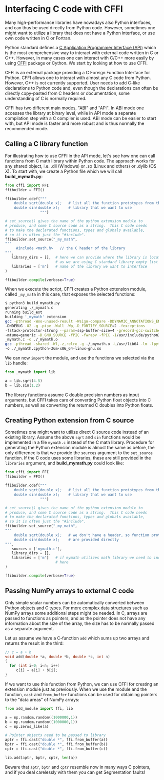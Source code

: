 <!-- Title: Interfacing C code with CFFI -->

<!-- Short description:

In this article we discuss how external code written in C can be utilized
from Python code with the help of the CFFI package.

-->

# Interfacing C code with CFFI

Many high-performance libraries have nowadays also Python interfaces, and
can thus be used directly from Python code. However, sometimes one might want
to utilize a library that does not have a Python interface, or use own code
written in C or Fortran.

Python standard defines a
[C Application Programmer Interface (API)](https://docs.python.org/3/c-api/)
which is the most comprehensive way to interact with external code written in
C or C++. However, in many cases one can interact with C/C++ more easily by
using [CFFI](https://cffi.readthedocs.io) package or Cython. We start by
looking at how to use CFFI.

CFFI is an external package providing a C Foreign Function Interface for
Python. CFFI allows one to interact with almost any C code from Python.
However, C++ is not currently supported. User needs to add C-like declarations
to Python code and, even though the declarations can often be directly
copy-pasted from C headers or documentation, some understanding of C is
normally required.

CFFI has two different main modes, "ABI" and "API". In ABI mode one accesses
the library at binary level, while in API mode a separate compilation step
with a C compiler is used. ABI mode can be easier to start with, but API mode
is faster and more robust and is thus normally the recommended mode.


## Calling a C library function

For illustrating how to use CFFI in the API mode, let's see how one can call
functions from C math library within Python code. The approach works for any
shared object, i.e. .dll (Windows) or .so (Linux and others) or .dylib
(OS X). To start with, we create a Python file which we will call
**build_mymath.py**:

~~~python
from cffi import FFI
ffibuilder = FFI()

ffibuilder.cdef("""
    double sqrt(double x);   # list all the function prototypes from the
    double sin(double x);    # library that we want to use
                """)

# set_source() gives the name of the python extension module to
# produce, and some C source code as a string.  This C code needs
# to make the declarated functions, types and globals available,
# so it is often just the "#include".
ffibuilder.set_source("_my_math",
"""
     #include <math.h>   // the C header of the library
""",
   library_dirs = [],  # here we can provide where the library is located,
                       # as we are using C standard library empty list is enough
   libraries = ['m']   # name of the library we want to interface
)

ffibuilder.compile(verbose=True)
~~~

When we execute the script, CFFI creates a Python extension module, called
`_my_math` in this case, that exposes the selected functions:

~~~bash
$ python3 build_mymath.py
generating ./_mymath.c
running build_ext
building '_mymath' extension
gcc -pthread -Wno-unused-result -Wsign-compare -DDYNAMIC_ANNOTATIONS_ENABLED=1
-DNDEBUG -O2 -g -pipe -Wall -Wp,-D_FORTIFY_SOURCE=2 -fexceptions
-fstack-protector-strong --param=ssp-buffer-size=4 -grecord-gcc-switches -m64
-mtune=generic -D_GNU_SOURCE -fPIC -fwrapv -fPIC -I/usr/include/python3.6m -c
_mymath.c -o ./_mymath.o
gcc -pthread -shared -Wl,-z,relro -g ./_mymath.o -L/usr/lib64 -lm -lpython3.6m
-o ./_mymath.cpython-36m-x86_64-linux-gnu.so
~~~

We can now `import` the module, and use the functions we selected via the
`lib` handle:

~~~python
from _mymath import lib

a = lib.sqrt(4.5)
b = lib.sin(1.2)
~~~

The library functions assume C double precision numbers as input arguments,
but CFFI takes care of converting Python float objects into C numbers, as well
as converting the returned C doubles into Python floats.

## Creating Python extension from C source

Sometimes one might want to utilize direct C source code instead of an
existing library. Assume the above `sqrt` and `sin` functions would be
implemented in a file `mymath.c` instead of the C math library. Procedure for
generating the Python extension module is almost the same as before, the only
difference is that we provide the `sources` argument to the `set_source`
function. If the C code uses some libraries, these are still provided in the
`libraries` argument, and **build_mymath.py** could look like:

~~~python
from cffi import FFI
ffibuilder = FFI()

ffibuilder.cdef("""
    double sqrt(double x);   # list all the function prototypes from the
    double sin(double x);    # library that we want to use
                """)

# set_source() gives the name of the python extension module to
# produce, and some C source code as a string.  This C code needs
# to make the declarated functions, types and globals available,
# so it is often just the "#include".
ffibuilder.set_source("_my_math",
"""
    double sqrt(double x);   # we don't have a header, so function prototypes
    double sin(double x);    # are provided directly
""",
   sources = ['mymath.c'],
   library_dirs = [],
   libraries = ['m']   # if mymath utilizes math library we need to include it
                       # here
)

ffibuilder.compile(verbose=True)
~~~

## Passing NumPy arrays to external C code

Only simple scalar numbers can be automatically converted between Python
objects and C types. For more complex data structures such as NumPy arrays
some additional steps might be needed. In C, arrays are passed to functions
as pointers, and as the pointer does not have any information about the size
of the array, the size has to be normally passed as a separate argument.

Let us assume we have a C-function `add` which sums up two arrays and returns
the result in the third:

~~~c
// c = a + b
void add(double *a, double *b, double *c, int n)
{
  for (int i=0; i<n; i++)
     c[i] = a[i] + b[i];
}
~~~

If we want to use this function from Python, we can use CFFI for creating
an extension module just as previously. When we use the module and the
function, `cast` and `from_buffer` functions can be used for obtaining
pointers to the "data areas" of NumPy arrays:

~~~python
from add_module import ffi, lib

a = np.random.random((1000000,1))
b = np.random.random((1000000,1))
c = np.zeros_like(a)

# Pointer objects need to be passed to library
aptr = ffi.cast("double *", ffi.from_buffer(a))
bptr = ffi.cast("double *", ffi.from_buffer(b))
cptr = ffi.cast("double *", ffi.from_buffer(c))

lib.add(aptr, bptr, cptr, len(a))
~~~

Beware that `aptr`, `bptr` and `cptr` resemble now in many ways C pointers,
and if you deal carelessly with them you can get Segmentation faults!
